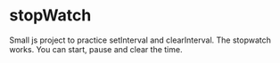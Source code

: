 # stopWatch

Small js project to practice setInterval and clearInterval. The stopwatch works. You can start, pause and clear the time. 
